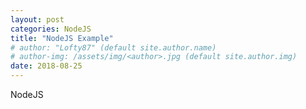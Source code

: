 ```yaml
---
layout: post
categories: NodeJS
title: "NodeJS Example"
# author: "Lofty87" (default site.author.name)
# author-img: /assets/img/<author>.jpg (default site.author.img)
date: 2018-08-25
---
```


NodeJS